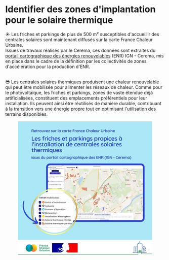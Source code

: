 # Identifier des zones d'implantation pour le solaire thermique

☀️ Les friches et parkings de plus de 500 m² susceptibles d'accueillir des centrales solaires sont maintenant diffusés sur la carte France Chaleur Urbaine.\
Issues de travaux réalisés par le Cerema, ces données sont extraites du [portail cartographique des énergies renouvelables](https://geoservices.ign.fr/portail-cartographique-enr) (ENR) IGN - Cerema, mis en place dans le cadre de la définition par les collectivités de zones d'accélération pour la production d'ENR.

\
😎 Les centrales solaires thermiques produisent une chaleur renouvelable qui peut être mobilisée pour alimenter les réseaux de chaleur. Comme pour le photovoltaïque, les friches et parkings, zones de vaste étendue déjà artificialisées, constituent des emplacements préférentiels pour leur installation. Ils peuvent ainsi être réutilisés de manière durable, contribuant à la transition vers une énergie propre tout en optimisant l'utilisation des terrains disponibles.

<figure><img src=".gitbook/assets/13 (2).jpg" alt=""><figcaption></figcaption></figure>
